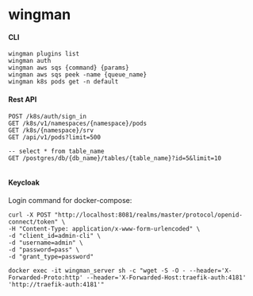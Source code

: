 # wingman



#### CLI

```shell
wingman plugins list
wingman auth
wingman aws sqs {command} {params}
wingman aws sqs peek -name {queue_name}
wingman k8s pods get -n default 
```

#### Rest API

```shell
POST /k8s/auth/sign_in
GET /k8s/v1/namespaces/{namespace}/pods
GET /k8s/{namespace}/srv
GET /api/v1/pods?limit=500

-- select * from table_name 
GET /postgres/db/{db_name}/tables/{table_name}?id=5&limit=10
 
```

#### Keycloak

Login command for docker-compose:

```shell
curl -X POST "http://localhost:8081/realms/master/protocol/openid-connect/token" \
-H "Content-Type: application/x-www-form-urlencoded" \
-d "client_id=admin-cli" \
-d "username=admin" \
-d "password=pass" \
-d "grant_type=password"
```

```shell
docker exec -it wingman_server sh -c "wget -S -O - --header='X-Forwarded-Proto:http' --header='X-Forwarded-Host:traefik-auth:4181'  'http://traefik-auth:4181'"
```